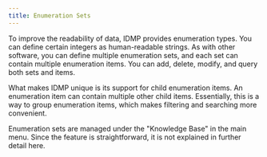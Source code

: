 ```yaml
---
title: Enumeration Sets
---
```


To improve the readability of data, IDMP provides enumeration types. You can define certain integers as human-readable strings. As with other software, you can define multiple enumeration sets, and each set can contain multiple enumeration items. You can add, delete, modify, and query both sets and items.

What makes IDMP unique is its support for child enumeration items. An enumeration item can contain multiple other child items. Essentially, this is a way to group enumeration items, which makes filtering and searching more convenient.

Enumeration sets are managed under the "Knowledge Base" in the main menu. Since the feature is straightforward, it is not explained in further detail here.
